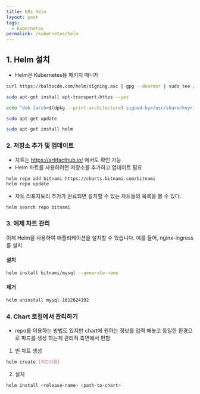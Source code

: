 ```yaml
---
title: K8s Helm
layout: post
tags:
  - Kubernetes
permalink: /kubernetes/helm
---
```

## 1. Helm 설치
- Helm은 Kubernetes용 패키지 매니저

```bash
curl https://baltocdn.com/helm/signing.asc | gpg --dearmor | sudo tee /usr/share/keyrings/helm.gpg > /dev/null
```
```bash
sudo apt-get install apt-transport-https --yes
```
```bash
echo "deb [arch=$(dpkg --print-architecture) signed-by=/usr/share/keyrings/helm.gpg] https://baltocdn.com/helm/stable/debian/ all main" | sudo tee /etc/apt/sources.list.d/helm-stable-debian.list
```
```bash
sudo apt-get update
```
```bash
sudo apt-get install helm
```
### 2. 저장소 추가 및 업데이트
- 차트는 https://artifacthub.io/ 에서도 확인 가능
- Helm 차트를 사용하려면 저장소를 추가하고 업데이트 필요
```bash
helm repo add bitnami https://charts.bitnami.com/bitnami
helm repo update
```

- 차트 리포지토리 추가가 완료되면 설치할 수 있는 차트들의 목록을 볼 수 있다.
```
helm search repo bitnami
```

### 3. 예제 차트 관리
이제 Helm을 사용하여 애플리케이션을 설치할 수 있습니다. 예를 들어, nginx-ingress를 설치

#### 설치
```bash
helm install bitnami/mysql --generate-name
```

#### 제거
```bash
helm uninstall mysql-1612624192
```

### 4. Chart 로컬에서 관리하기
- repo를 이용하는 방법도 있지만 chart에 원하는 정보를 입력 해놓고
  동일한 환경으로 파드를 생성 하는게 관리적 측면에서 편함
1. 빈 차트 생성
```bash
helm create [차트이름]
```

2. 설치
```bash
helm install <release-name> <path-to-chart>
```